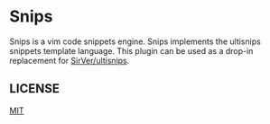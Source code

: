 Snips
=====

Snips is a vim code snippets engine.  Snips implements the ultisnips snippets template language.
This plugin can be used as a drop-in replacement for [SirVer/ultisnips](https://github.com/SirVer/ultisnips).

LICENSE
-------

[MIT](LICENSE)
